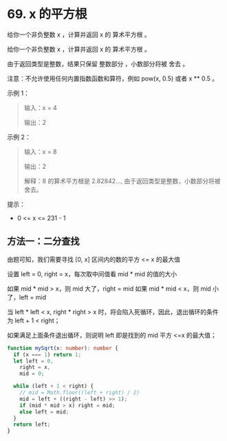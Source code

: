 # 69. x 的平方根

给你一个非负整数 x ，计算并返回 x 的 算术平方根 。

给你一个非负整数 x ，计算并返回 x 的 算术平方根 。

由于返回类型是整数，结果只保留 整数部分 ，小数部分将被 舍去 。

注意：不允许使用任何内置指数函数和算符，例如 pow(x, 0.5) 或者 x \*\* 0.5 。

示例 1：

> 输入：x = 4
>
> 输出：2

示例 2：

> 输入：x = 8
>
> 输出：2
>
> 解释：8 的算术平方根是 2.82842..., 由于返回类型是整数，小数部分将被舍去。

提示：

- 0 <= x <= 231 - 1

## 方法一：二分查找

由题可知，我们需要寻找 [0, x] 区间内的数的平方 <= x 的最大值

设置 left = 0, right = x，每次取中间值看 mid \* mid 的值的大小

如果 mid \* mid > x，则 mid 大了，right = mid
如果 mid \* mid < x，则 mid 小了，left = mid

当 left \* left < x, right \* right > x 时，将会陷入死循环，因此，退出循环的条件为 left + 1 < right；

如果满足上面条件退出循环，则说明 left 即是找到的 mid 平方 <=x 的最大值；

```ts
function mySqrt(x: number): number {
  if (x === 1) return 1;
  let left = 0,
    right = x,
    mid = 0;

  while (left + 1 < right) {
    // mid = Math.floor((left + right) / 2)
    mid = left + ((right - left) >> 1);
    if (mid * mid > x) right = mid;
    else left = mid;
  }
  return left;
}
```
